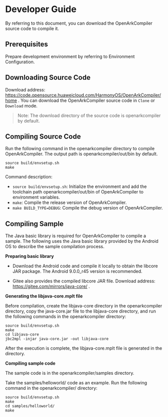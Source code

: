# Developer Guide

By referring to this document, you can download the OpenArkCompiler source code to compile it.

## Prerequisites

Prepare development environment by referring to Environment Configuration.


## Downloading Source Code

Download address: <https://code.opensource.huaweicloud.com/HarmonyOS/OpenArkCompiler/home> .
You can download the OpenArkCompiler source code in `Clone` or `Download` mode.
> Note: The download directory of the source code is openarkcompiler by default.


## Compiling Source Code


Run the following command in the openarkcompiler directory to compile OpenArkCompiler. The output path is openarkcompiler/out/bin by default.

```
source build/envsetup.sh
make
```
Command description:

- `source build/envsetup.sh`: Initialize the environment and add the toolchain path openarkcompiler/out/bin of OpenArkCompiler to environment variables.
- `make`: Compile the release version of OpenArkCompiler.
- `make BUILD_TYPE=DEBUG`: Compile the debug version of OpenArkCompiler.

## Compiling Sample

The Java basic library is required for OpenArkCompiler to compile a sample. The following uses the Java basic library provided by the Android OS to describe the sample compilation process.

**Preparing basic library**

- Download the Android code and compile it locally to obtain the libcore JAR package. The Android 9.0.0_r45 version is recommended.

- Gitee also provides the compiled libcore JAR file. Download address: https://gitee.com/mirrors/java-core/ .

**Generating the libjava-core.mplt file**

Before compilation, create the libjava-core directory in the openarkcompiler directory, copy the java-core.jar file to the libjava-core directory, and run the following commands in the openarkcompiler directory:

```
source build/envsetup.sh
make
cd libjava-core
jbc2mpl -injar java-core.jar -out libjava-core
```

After the execution is complete, the libjava-core.mplt file is generated in the directory.

**Compiling sample code**

The sample code is in the openarkcompiler/samples directory.

Take the samples/helloworld/ code as an example. Run the following command in the openarkcompiler/ directory:

```
source build/envsetup.sh
make
cd samples/helloworld/
make
```
